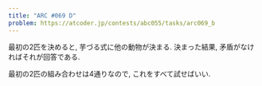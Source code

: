 ```yaml
---
title: "ARC #069 D"
problem: https://atcoder.jp/contests/abc055/tasks/arc069_b
---
```

最初の2匹を決めると, 芋づる式に他の動物が決まる. 決まった結果, 矛盾がなければそれが回答である.

最初の2匹の組み合わせは4通りなので, これをすべて試せばいい.
